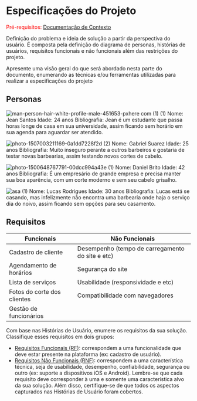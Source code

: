 # Especificações do Projeto

<span style="color:red">Pré-requisitos: <a href="01-Documentação de Contexto.md"> Documentação de Contexto</a></span>

Definição do problema e ideia de solução a partir da perspectiva do usuário. É composta pela definição do  diagrama de personas, histórias de usuários, requisitos funcionais e não funcionais além das restrições do projeto.

Apresente uma visão geral do que será abordado nesta parte do documento, enumerando as técnicas e/ou ferramentas utilizadas para realizar a especificações do projeto

## Personas

![man-person-hair-white-profile-male-451653-pxhere com (1) (1)](https://github.com/ICEI-PUC-Minas-PSG-ADS-TI/psg-ads-2024-1-p2-tiapn-7358-1-01-Afiados-Estilosos/assets/129122228/d309dbd2-85ba-4112-8418-b02f9015d59d)
Nome: Jean Santos
Idade: 24 anos 
Bibliografia: Jean é um estudante que passa horas longe de casa em sua universidade, assim ficando sem horário em sua agenda para aguardar ser atendido.

![photo-1507003211169-0a1dd7228f2d (2)](https://github.com/ICEI-PUC-Minas-PSG-ADS-TI/psg-ads-2024-1-p2-tiapn-7358-1-01-Afiados-Estilosos/assets/129122228/eb7e53ee-a123-4d9e-8013-fe5a7207d1e3)
Nome: Gabriel Suarez 
Idade: 25 anos
Bibliografia: Muito inseguro perante a outros barbeiros e gostaria de testar novas barbearias, assim testando novos cortes de cabelo.

![photo-1500648767791-00dcc994a43e (1)](https://github.com/ICEI-PUC-Minas-PSG-ADS-TI/psg-ads-2024-1-p2-tiapn-7358-1-01-Afiados-Estilosos/assets/129122228/f34f2a4c-a4d4-49c4-b5ea-35dcdc7f549e)
Nome: Daniel Brito
Idade: 42 anos
Bibliografia: É um empresário de grande empresa e precisa manter sua boa aparência, com um corte moderno e sem seu cabelo grisalho.

![asa (1)](https://github.com/ICEI-PUC-Minas-PSG-ADS-TI/psg-ads-2024-1-p2-tiapn-7358-1-01-Afiados-Estilosos/assets/129122228/4a502f5b-b48e-44ef-8db0-159fcd834bf2)
Nome: Lucas Rodrigues
Idade: 30 anos
Bibliografia: Lucas está se casando, mas infelizmente não encontra uma barbearia onde haja o serviço dia do noivo, assim ficando sem opções para seu casamento.

## Requisitos


| **Funcionais** | **Não Funcionais**  |
| ---            | ---             |
| Cadastro de cliente           | Desempenho (tempo de carregamento do site e etc)        |
| Agendamento de horários     | Segurança do site    |
| Lista de serviços     | Usabilidade (responsividade e etc)|
| Fotos do corte dos clientes      | Compatibilidade com navegadores    |
| Gestão de funcionários     | 



Com base nas Histórias de Usuário, enumere os requisitos da sua solução. Classifique esses requisitos em dois grupos:


- [Requisitos Funcionais
 (RF)](https://pt.wikipedia.org/wiki/Requisito_funcional):
 correspondem a uma funcionalidade que deve estar presente na
  plataforma (ex: cadastro de usuário).
- [Requisitos Não Funcionais
  (RNF)](https://pt.wikipedia.org/wiki/Requisito_n%C3%A3o_funcional):
  correspondem a uma característica técnica, seja de usabilidade,
  desempenho, confiabilidade, segurança ou outro (ex: suporte a
  dispositivos iOS e Android).
Lembre-se que cada requisito deve corresponder à uma e somente uma
característica alvo da sua solução. Além disso, certifique-se de que
todos os aspectos capturados nas Histórias de Usuário foram cobertos.


